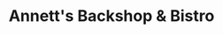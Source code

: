 ---
title: "Annett's Backshop & Bistro"
url: /altenburg/annetts-backshop-und-bistro/
shop: Bäckerei
---